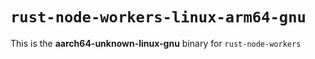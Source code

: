 # `rust-node-workers-linux-arm64-gnu`

This is the **aarch64-unknown-linux-gnu** binary for `rust-node-workers`
